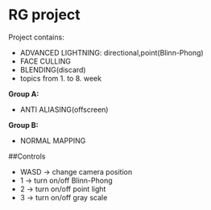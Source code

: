 # RG project

Project contains:

- ADVANCED LIGHTNING: directional,point(Blinn-Phong)
- FACE CULLING
- BLENDING(discard)
- topics from 1. to 8. week

**Group A:**
- ANTI ALIASING(offscreen)

**Group B:**
- NORMAL MAPPING

##Controls

- WASD -> change camera position
- 1 -> turn on/off Blinn-Phong
- 2 -> turn on/off point light
- 3 -> turn on/off gray scale





